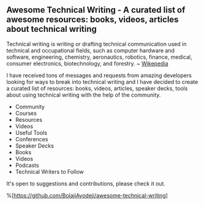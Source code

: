 ## Awesome Technical Writing - A curated list of awesome resources: books, videos, articles about technical writing

Technical writing is writing or drafting technical communication used in technical and occupational fields, such as computer hardware and software, engineering, chemistry, aeronautics, robotics, finance, medical, consumer electronics, biotechnology, and forestry. ~ [Wikepedia](https://en.wikipedia.org/wiki/Technical_writing)

I have received tons of messages and requests from amazing developers looking for ways to break into technical writing and I have decided to create a curated list of resources: books, videos, articles, speaker decks, tools about using technical writing with the help of the community.

- Community
- Courses
- Resources
- Videos
- Useful Tools
- Conferences
- Speaker Decks
- Books
- Videos
- Podcasts
- Technical Writers to Follow

It's open to suggestions and contributions, please check it out.


%[https://github.com/BolajiAyodeji/awesome-technical-writing]
